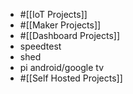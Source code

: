 - #[[IoT Projects]]
- #[[Maker Projects]]
- #[[Dashboard Projects]]
- speedtest
- shed
- pi android/google tv
- #[[Self Hosted Projects]]